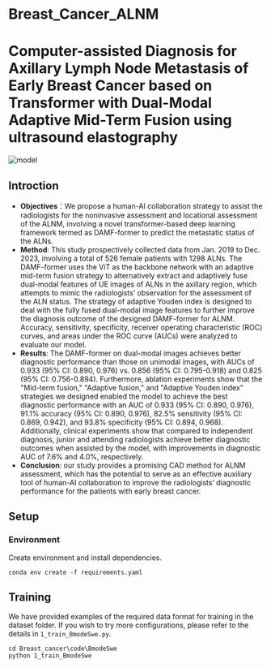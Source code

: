 # Breast_Cancer_ALNM
# Computer-assisted Diagnosis for Axillary Lymph Node Metastasis of Early Breast Cancer based on Transformer with Dual-Modal Adaptive Mid-Term Fusion using ultrasound elastography
![model](https://github.com/user-attachments/assets/5df2b9ae-c5b3-4626-9c28-d801b8170ab8)
## Introction
 - **Objectives**：We propose a human-AI collaboration strategy to assist the radiologists for the noninvasive assessment and locational assessment of the ALNM, involving a novel transformer-based deep learning framework termed as DAMF-former to predict the metastatic status of the ALNs. 
 - **Method**: This study prospectively collected data from Jan. 2019 to Dec. 2023, involving a total of 526 female patients with 1298 ALNs. The DAMF-former uses the ViT as the backbone network with an adaptive mid-term fusion strategy to alternatively extract and adaptively fuse dual-modal features of UE images of ALNs in the axillary region, which attempts to mimic the radiologists’ observation for the assessment of the ALN status. The strategy of adaptive Youden index is designed to deal with the fully fused dual-modal image features to further improve the diagnosis outcome of the designed DAMF-former for ALNM. Accuracy, sensitivity, specificity, receiver operating characteristic (ROC) curves, and areas under the ROC curve (AUCs) were analyzed to evaluate our model.
 - **Results**: The DAMF-former on dual-modal images achieves better diagnostic performance than those on unimodal images, with AUCs of 0.933 (95% CI: 0.890, 0.976) vs. 0.856 (95% CI: 0.795-0.918) and 0.825 (95% CI: 0.756-0.894). Furthermore, ablation experiments show that the "Mid-term fusion," "Adaptive fusion," and "Adaptive Youden index" strategies we designed enabled the model to achieve the best diagnostic performance with an AUC of 0.933 (95% CI: 0.890, 0.976), 91.1% accuracy (95% CI: 0.890, 0.976), 82.5% sensitivity (95% CI: 0.869, 0.942), and 93.8% specificity (95% CI: 0.894, 0.968). Additionally, clinical experiments show that compared to independent diagnosis, junior and attending radiologists achieve better diagnostic outcomes when assisted by the model, with improvements in diagnostic AUC of 7.6% and 4.0%, respectively.
 - **Conclusion**: our study provides a promising CAD method for ALNM assessment, which has the potential to serve as an effective auxiliary tool of human-AI collaboration to improve the radiologists’ diagnostic performance for the patients with early breast cancer.


## Setup

 ### Environment
 Create environment and install dependencies.

    conda env create -f requirements.yaml

## Training
We have provided examples of the required data format for training in the dataset folder. If you wish to try more configurations, please refer to the details in `1_train_BmodeSwe.py`.

    cd Breast_cancer\code\BmodeSwe
    python 1_train_BmodeSwe
    

